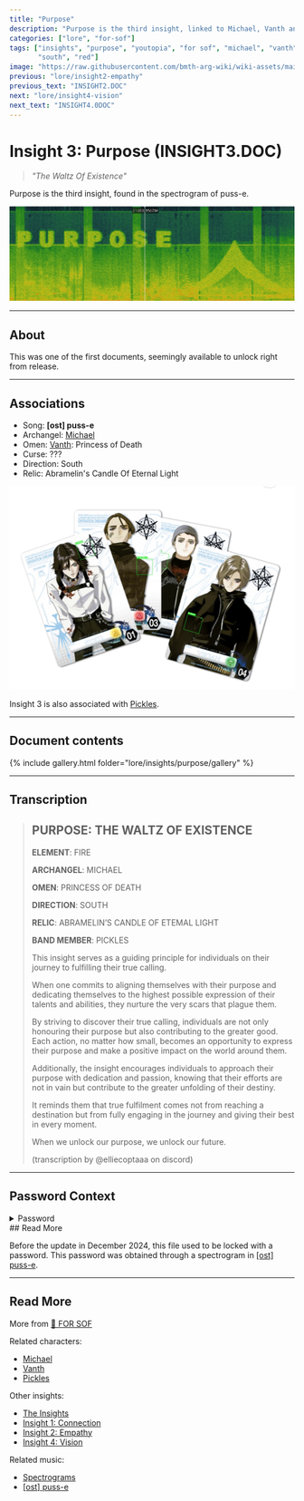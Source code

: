 ```yaml
---
title: "Purpose"
description: "Purpose is the third insight, linked to Michael, Vanth and Pickles."
categories: ["lore", "for-sof"]
tags: ["insights", "purpose", "youtopia", "for sof", "michael", "vanth", "pickles", 
       "south", "red"]
image: "https://raw.githubusercontent.com/bmth-arg-wiki/wiki-assets/main/lore/insights/purpose/purpose-300x300.png"
previous: "lore/insight2-empathy"
previous_text: "INSIGHT2.DOC"
next: "lore/insight4-vision"
next_text: "INSIGHT4.0DOC"
---
```

# Insight 3: Purpose (INSIGHT3.DOC)

> *"The Waltz Of Existence"*

Purpose is the third insight, found in the spectrogram of puss-e.

![Spectrogram of purpose](https://raw.githubusercontent.com/bmth-arg-wiki/wiki-assets/main/lore/insights/purpose/purpose_spectogram.png)

***

## About

This was one of the first documents, seemingly available to unlock right from release.

***

## Associations

- Song: **[ost] puss-e**
- Archangel: [Michael](../characters/michael)
- Omen: [Vanth](../characters/vanth): Princess of Death
- Curse: ???
- Direction: South
- Relic: Abramelin's Candle Of Eternal Light

![Band card with Pickles and purpose logo](https://raw.githubusercontent.com/bmth-arg-wiki/wiki-assets/main/characters/band-cards.png)

Insight 3 is also associated with [Pickles](../characters/pickles).

***

## Document contents


{% include gallery.html folder="lore/insights/purpose/gallery" %}

***

## Transcription

>## PURPOSE: THE WALTZ OF EXISTENCE 
>
> **ELEMENT**: FIRE
>
> **ARCHANGEL**: MICHAEL
>
> **OMEN**: PRINCESS OF DEATH
>
> **DIRECTION**: SOUTH
>
> **RELIC**: ABRAMELIN’S CANDLE OF ETEMAL LIGHT
>
> **BAND MEMBER**: PICKLES
>
> This insight serves as a guiding principle for individuals on their journey to fulfilling their true calling. 
>
> When one commits to aligning themselves with their purpose and dedicating themselves to the highest possible expression of their talents and abilities, they nurture the very scars that plague them.
>
> By striving to discover their true calling, individuals are not only honouring their purpose but also contributing to the greater good. Each action, no matter how small, becomes an opportunity to express their purpose and make a positive impact on the world around them. 
>
> Additionally, the insight encourages individuals to approach their purpose with dedication and passion, knowing that their efforts are not in vain but contribute to the greater unfolding of their destiny.
>
> It reminds them that true fulfilment comes not from reaching a destination but from fully engaging in the journey and giving their best in every moment.
>
> When we unlock our purpose, we unlock our future.
>
> (transcription by @elliecoptaaa on discord)

***

## Password Context

<details class="password">
  <summary>Password</summary>

`purpose`
</details>
## Read More

Before the update in December 2024, this file used to be locked with a password.
This password was obtained through a spectrogram in [[ost] puss-e](../music/song-pusse).

***

## Read More

More from [📁 FOR SOF](../for-sof)

Related characters:

- [Michael](../characters/michael)
- [Vanth](../characters/vanth)
- [Pickles](../characters/pickles)

Other insights:

- [The Insights](insights)
- [Insight 1: Connection](insight1-connection)
- [Insight 2: Empathy](insight2-empathy)
- [Insight 4: Vision](insight4-vision)

Related music:

- [Spectrograms](../music/spectrograms)
- [[ost] puss-e](../music/song-pusse)
